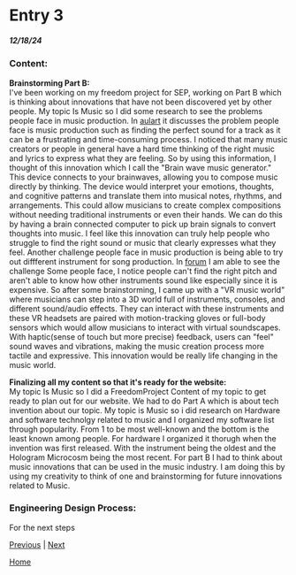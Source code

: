 # Entry 3
##### 12/18/24
### Content:
**Brainstorming Part B:**  
I've been working on my freedom project for SEP, working on Part B which is thinking about innovations that have not been discovered yet by other people. My topic Is Music so I did some research to see the problems people face in music production. In [aulart](https://www.aulart.com/blog/6-solutions-to-pain-points-in-music-production/?srsltid=AfmBOoo9_ALKiJJ3M5eHyegPsCbPYNZ6P1uPkl7tFDKQm8Toh1xMocdc) it discusses the problem people face is music production such as finding the perfect sound for a track as it can be a frustrating and time-consuming process. I noticed that many music creators or people in general have a hard time thinking of the right music and lyrics to express what they are feeling. So by using this information, I thought of this innovation which I call the "Brain wave music generator." This device connects to your brainwaves, allowing you to compose music directly by thinking. The device would interpret your emotions, thoughts, and cognitive patterns and translate them into musical notes, rhythms, and arrangements. This could allow musicians to create complex compositions without needing traditional instruments or even their hands.
We can do this by having a brain connected computer to pick up brain signals to convert thoughts into music. I feel like this innovation can truly help people who struggle to find the right sound or music that clearly expresses what they feel. Another challenge people face in music production is being able to try out diffferent instrument for song production. In [forum](https://forums.songstuff.com/topic/59402-overcoming-challenges-in-music-production-share-your-stories/) I am able to see the challenge Some people face, I notice people can't find the right pitch and aren't able to know how other instruments sound like especially since it is expensive. So after some brainstorming, I came up with a "VR music world" where musicians can step into a 3D world full of instruments, consoles, and different sound/audio effects. They can interact with these instruments and these VR headsets are paired with motion-tracking gloves or full-body sensors which would allow musicians to interact with virtual soundscapes. With haptic(sense of touch but more precise) feedback, users can "feel" sound waves and vibrations, making the music creation process more tactile and expressive. This innovation would be really life changing in the music world.

**Finalizing all my content so that it's ready for the website:**  
My topic Is Music so I did a FreedomProject Content of my topic to get ready to plan out for our website. We had to do Part A which is about tech invention about our topic. My topic is Music so i did research on Hardware and software technolgy related to music and I organized my software list through popularity. From 1 to be most well-known and the bottom is the least known among people. For hardware I organized it thorugh when the invention was first released. With the instrument being the oldest and the Hologram Microcosm being the most recent. For part B I had to think about music innovations that can be used in the music industry. I am doing this by using my creativity to think of one and brainstorming for future innovations related to Music.

### Engineering Design Process:   
For the next steps 




[Previous](entry02.md) | [Next](entry04.md)

[Home](../README.md)
